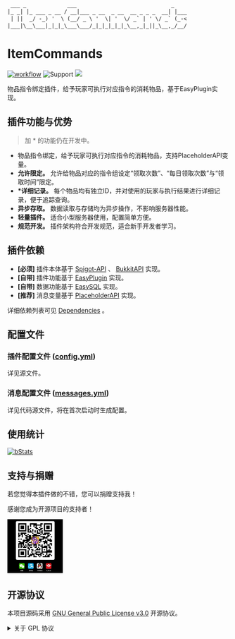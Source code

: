 ```text
 ___ _             ___                              _    
|_ _| |_ ___ _ __ / __|___ _ __  _ __  __ _ _ _  __| |___
 | ||  _/ -_) '  \ (__/ _ \ '  \| '  \/ _` | ' \/ _` (_-<
|___|\__\___|_|_|_\___\___/_|_|_|_|_|_\__,_|_||_\__,_/__/                                        
```

# ItemCommands

[![workflow](https://github.com/CarmJos/ItemCommands/actions/workflows/maven.yml/badge.svg?branch=master)](https://github.com/CarmJos/ItemCommands/actions/workflows/maven.yml)
![Support](https://img.shields.io/badge/Minecraft-Java%201.12--Latest-yellow)
![](https://visitor-badge.glitch.me/badge?page_id=ItemCommands.readme)

物品指令绑定插件，给予玩家可执行对应指令的消耗物品，基于EasyPlugin实现。

## 插件功能与优势
> 加 * 的功能仍在开发中。

- 物品指令绑定，给予玩家可执行对应指令的消耗物品，支持PlaceholderAPI变量。
- **允许限定。** 允许给物品对应的指令组设定“领取次数”、“每日领取次数”与“领取时间”限定。
- **\*详细记录。**  每个物品均有独立ID，并对使用的玩家与执行结果进行详细记录，便于追踪查询。
- **异步存取。** 数据读取与存储均为异步操作，不影响服务器性能。
- **轻量插件。** 适合小型服务器使用，配置简单方便。
- **规范开发。** 插件架构符合开发规范，适合新手开发者学习。

## 插件依赖

- **[必须]** 插件本体基于 [Spigot-API](https://hub.spigotmc.org/stash/projects/SPIGOT) 、 [BukkitAPI](http://bukkit.org/) 实现。
- **[自带]** 插件功能基于 [EasyPlugin](https://github.com/CarmJos/EasyPlugin) 实现。
- **[自带]** 数据功能基于 [EasySQL](https://github.com/CarmJos/EasySQL) 实现。
- **[推荐]** 消息变量基于 [PlaceholderAPI](https://www.spigotmc.org/resources/6245/) 实现。

详细依赖列表可见 [Dependencies](https://github.com/CarmJos/timereward/network/dependencies) 。

## 配置文件

### 插件配置文件 ([config.yml](src/main/resources/config.yml))

详见源文件。

### 消息配置文件 ([messages.yml](src/main/java/cc/carm/plugin/commanditem/configuration/PluginMessages.java))

详见代码源文件，将在首次启动时生成配置。

## 使用统计
[![bStats](https://bstats.org/signatures/bukkit/CommandItem.svg)](https://bstats.org/plugin/bukkit/CommandItem/14560)

## 支持与捐赠

若您觉得本插件做的不错，您可以捐赠支持我！

感谢您成为开源项目的支持者！

<img height=25% width=25% src="https://raw.githubusercontent.com/CarmJos/CarmJos/main/img/donate-code.jpg"  alt=""/>

## 开源协议

本项目源码采用 [GNU General Public License v3.0](https://opensource.org/licenses/GPL-3.0) 开源协议。

<details>
<summary>关于 GPL 协议</summary>

> GNU General Public Licence (GPL) 有可能是开源界最常用的许可模式。GPL 保证了所有开发者的权利，同时为使用者提供了足够的复制，分发，修改的权利：
>
> #### 可自由复制
> 你可以将软件复制到你的电脑，你客户的电脑，或者任何地方。复制份数没有任何限制。
> #### 可自由分发
> 在你的网站提供下载，拷贝到U盘送人，或者将源代码打印出来从窗户扔出去（环保起见，请别这样做）。
> #### 可以用来盈利
> 你可以在分发软件的时候收费，但你必须在收费前向你的客户提供该软件的 GNU GPL 许可协议，以便让他们知道，他们可以从别的渠道免费得到这份软件，以及你收费的理由。
> #### 可自由修改
> 如果你想添加或删除某个功能，没问题，如果你想在别的项目中使用部分代码，也没问题，唯一的要求是，使用了这段代码的项目也必须使用 GPL 协议。
>
> 需要注意的是，分发的时候，需要明确提供源代码和二进制文件，另外，用于某些程序的某些协议有一些问题和限制，你可以看一下 @PierreJoye 写的 Practical Guide to GPL Compliance 一文。使用 GPL 协议，你必须在源代码代码中包含相应信息，以及协议本身。
>
> *以上文字来自 [五种开源协议GPL,LGPL,BSD,MIT,Apache](https://www.oschina.net/question/54100_9455) 。*
</details>


